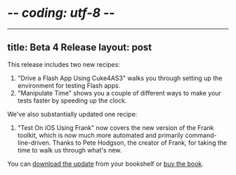 # -*- coding: utf-8 -*-
---
title: Beta 4 Release
layout: post
---

This release includes two new recipes:

1. "Drive a Flash App Using Cuke4AS3" walks you through setting up the environment for testing Flash apps.
1. "Manipulate Time" shows you a couple of different ways to make your tests faster by speeding up the clock.

We've also substantially updated one recipe:

1. "Test On iOS Using Frank" now covers the new version of the Frank toolkit, which is now much more automated and primarily command-line-driven. Thanks to Pete Hodgson, the creator of Frank, for taking the time to walk us through what's new.

You can [download the update][bookshelf] from your bookshelf or [buy the book][buy].

[bookshelf]:http://pragprog.com/my_bookshelf
[buy]:http://pragprog.com/titles/dhwcr
